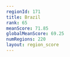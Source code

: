 ```yaml
---
regionId: 171
title: Brazil
rank: 65
meanScore: 71.85
globalMeanScore: 69.25
numRegions: 220
layout: region_score
---
```


